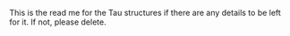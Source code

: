 This is the read me for the Tau structures if there are any details to be left for it. 
If not, please delete.
